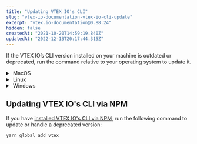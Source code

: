 ```yaml
---
title: "Updating VTEX IO's CLI"
slug: "vtex-io-documentation-vtex-io-cli-update"
excerpt: "vtex.io-documentation@0.88.24"
hidden: false
createdAt: "2021-10-20T14:59:19.840Z"
updatedAt: "2022-12-13T20:17:44.315Z"
---
```

If the VTEX IO’s CLI version installed on your machine is outdated or deprecated, run the command relative to your operating system to update it.

<details>
  <summary><span class="fa fa-apple">&nbsp;</span>MacOS</summary>
  <br></br>
  
- Brew

```sh Update
brew upgrade vtex
```

```sh Reinstall
brew unlink vtex
brew install vtex/vtex
```

<br></br>
</details>

<details>
  <summary><span class="fa fa-linux">&nbsp;</span>Linux</summary>
<br></br>

- Standalone
  
```sh
vtex autoupdate
```  

> ℹ️ The standalone update is a tarball with a binary that contains its own node.js binary.

<br></br>
</details>

<details>
  <summary><span class="fa fa-windows">&nbsp;</span>Windows</summary>
<br></br>

- Standalone.exe

```sh
vtex autoupdate
```

<br></br>
</details>

## Updating VTEX IO's CLI via NPM

If you have [installed VTEX IO's CLI via NPM](https://developers.vtex.com/vtex-developer-docs/docs/vtex-io-documentation-vtex-io-cli-install), run the following command to update or handle a deprecated version:

```sh
yarn global add vtex
```
